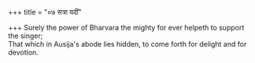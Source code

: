 +++
title = "०७ सत्रा यदीं"

+++
Surely the power of Bharvara the mighty for ever helpeth to support the singer;  
     That which in Ausija's abode lies hidden, to come forth for delight and for devotion.
